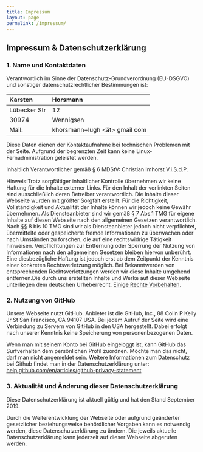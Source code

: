 ```yaml
---
title: Impressum
layout: page
permalink: /impressum/
---
```


## Impressum & Datenschutzerklärung

### 1. Name und Kontaktdaten

Verantwortlich im Sinne der Datenschutz-Grundverordnung (EU-DSGVO) und sonstiger datenschutzrechtlicher Bestimmungen ist:


Karsten      | Horsmann
:----------- | :-------------- 
Lübecker Str | 12         
30974        | Wennigsen 
Mail:        | khorsmann+lugh <ät> gmail <dot> com  


Diese Daten dienen der Kontaktaufnahme bei technischen Problemen mit der Seite. Aufgrund der begrenzten Zeit kann keine Linux-Fernadministration geleistet werden. 

Inhaltlich Verantwortlicher gemäß § 6 MDStV: Christian Imhorst V.i.S.d.P.

Hinweis:Trotz sorgfältiger inhaltlicher Kontrolle übernehmen wir keine Haftung für die Inhalte externer Links. Für den Inhalt der verlinkten Seiten sind ausschließlich deren Betreiber verantwortlich. Die Inhalte dieser Webseite wurden mit größter Sorgfalt erstellt. Für die Richtigkeit, Vollständigkeit und Aktualität der Inhalte können wir jedoch keine Gewähr übernehmen. Als Diensteanbieter sind wir gemäß § 7 Abs.1 TMG für eigene Inhalte auf diesen Webseite nach den allgemeinen Gesetzen verantwortlich. Nach §§ 8 bis 10 TMG sind wir als Diensteanbieter jedoch nicht verpflichtet, übermittelte oder gespeicherte fremde Informationen zu überwachen oder nach Umständen zu forschen, die auf eine rechtswidrige Tätigkeit hinweisen. Verpflichtungen zur Entfernung oder Sperrung der Nutzung von Informationen nach den allgemeinen Gesetzen bleiben hiervon unberührt. Eine diesbezügliche Haftung ist jedoch erst ab dem Zeitpunkt der Kenntnis einer konkreten Rechtsverletzung möglich. Bei Bekanntwerden von entsprechenden Rechtsverletzungen werden wir diese Inhalte umgehend entfernen.Die durch uns erstellten Inhalte und Werke auf dieser Webseite unterliegen dem deutschen Urheberrecht. [Einige Rechte Vorbehalten](https://creativecommons.org/licenses/by-sa/2.0/de/).

### 2. Nutzung von GitHub

Unsere Webseite nutzt GitHub. Anbieter ist die GitHub, Inc., 88 Colin P Kelly Jr St San Francisco, CA 94107 USA. Bei jedem Aufruf der Seite wird eine Verbindung zu Servern von GitHub in den USA hergestellt. Dabei erfolgt nach unserer Kenntnis keine Speicherung von personenbezogenen Daten.

Wenn man mit seinem Konto bei GitHub eingeloggt ist, kann GitHub das Surfverhalten dem persönlichen Profil zuordnen. Möchte man das nicht, darf man nicht angemeldet sein. Weitere Informationen zum Datenschutz bei Github findet man in der Datenschutzerklärung unter: [help.github.com/en/articles/github-privacy-statement](https://help.github.com/en/articles/github-privacy-statement)

### 3. Aktualität und Änderung dieser Datenschutzerklärung

Diese Datenschutzerklärung ist aktuell gültig und hat den Stand September 2019.

Durch die Weiterentwicklung der Webseite oder aufgrund geänderter gesetzlicher beziehungsweise behördlicher Vorgaben kann es notwendig werden, diese Datenschutzerklärung zu ändern. Die jeweils aktuelle Datenschutzerklärung kann jederzeit auf dieser Webseite abgerufen werden.


